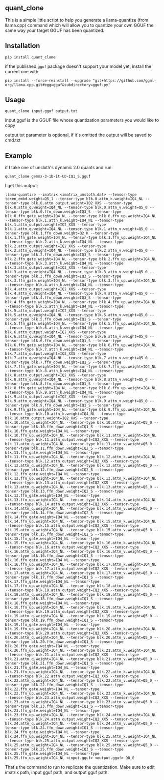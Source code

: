 ## quant_clone

This is a simple little script to help you generate a llama-quantize (from llama.cpp) command which will allow you to quantize your own GGUF the same way your target GGUF has been quantized.

## Installation

`pip install quant_clone`

if the published `gguf` package doesn't support your model yet, install the current one with:

`pip install --force-reinstall --upgrade "git+https://github.com/ggml-org/llama.cpp.git#egg=gguf&subdirectory=gguf-py"`

## Usage

`quant_clone input.gguf output.txt`

input.gguf is the GGUF file whose quantization parameters you would like to copy

output.txt parameter is optional, if it's omitted the output will be saved to cmd.txt

## Example

if I take one of unsloth's dynamic 2.0 quants and run:

`quant_clone gemma-3-1b-it-UD-IQ1_S.gguf`

I get this output:

`llama-quantize --imatrix <imatrix_unsloth.dat> --tensor-type token_embd.weight=Q5_1 --tensor-type blk.0.attn_k.weight=IQ4_NL --tensor-type blk.0.attn_output.weight=IQ2_XXS --tensor-type blk.0.attn_q.weight=IQ4_NL --tensor-type blk.0.attn_v.weight=Q5_0 --tensor-type blk.0.ffn_down.weight=IQ3_S --tensor-type blk.0.ffn_gate.weight=IQ4_NL --tensor-type blk.0.ffn_up.weight=IQ4_NL --tensor-type blk.1.attn_k.weight=IQ4_NL --tensor-type blk.1.attn_output.weight=IQ2_XXS --tensor-type blk.1.attn_q.weight=IQ4_NL --tensor-type blk.1.attn_v.weight=Q5_0 --tensor-type blk.1.ffn_down.weight=Q2_K --tensor-type blk.1.ffn_gate.weight=IQ4_NL --tensor-type blk.1.ffn_up.weight=IQ4_NL --tensor-type blk.2.attn_k.weight=IQ4_NL --tensor-type blk.2.attn_output.weight=IQ2_XXS --tensor-type blk.2.attn_q.weight=IQ4_NL --tensor-type blk.2.attn_v.weight=Q5_0 --tensor-type blk.2.ffn_down.weight=IQ3_S --tensor-type blk.2.ffn_gate.weight=IQ4_NL --tensor-type blk.2.ffn_up.weight=IQ4_NL --tensor-type blk.3.attn_k.weight=IQ4_NL --tensor-type blk.3.attn_output.weight=IQ2_XXS --tensor-type blk.3.attn_q.weight=IQ4_NL --tensor-type blk.3.attn_v.weight=Q5_0 --tensor-type blk.3.ffn_down.weight=IQ3_S --tensor-type blk.3.ffn_gate.weight=IQ4_NL --tensor-type blk.3.ffn_up.weight=IQ4_NL --tensor-type blk.4.attn_k.weight=IQ4_NL --tensor-type blk.4.attn_output.weight=IQ2_XXS --tensor-type blk.4.attn_q.weight=IQ4_NL --tensor-type blk.4.attn_v.weight=Q5_0 --tensor-type blk.4.ffn_down.weight=IQ3_S --tensor-type blk.4.ffn_gate.weight=IQ4_NL --tensor-type blk.4.ffn_up.weight=IQ4_NL --tensor-type blk.5.attn_k.weight=IQ4_NL --tensor-type blk.5.attn_output.weight=IQ2_XXS --tensor-type blk.5.attn_q.weight=IQ4_NL --tensor-type blk.5.attn_v.weight=Q5_0 --tensor-type blk.5.ffn_down.weight=IQ1_S --tensor-type blk.5.ffn_gate.weight=IQ4_NL --tensor-type blk.5.ffn_up.weight=IQ4_NL --tensor-type blk.6.attn_k.weight=IQ4_NL --tensor-type blk.6.attn_output.weight=IQ2_XXS --tensor-type blk.6.attn_q.weight=IQ4_NL --tensor-type blk.6.attn_v.weight=Q5_0 --tensor-type blk.6.ffn_down.weight=IQ1_S --tensor-type blk.6.ffn_gate.weight=IQ4_NL --tensor-type blk.6.ffn_up.weight=IQ4_NL --tensor-type blk.7.attn_k.weight=IQ4_NL --tensor-type blk.7.attn_output.weight=IQ2_XXS --tensor-type blk.7.attn_q.weight=IQ4_NL --tensor-type blk.7.attn_v.weight=Q5_0 --tensor-type blk.7.ffn_down.weight=IQ1_S --tensor-type blk.7.ffn_gate.weight=IQ4_NL --tensor-type blk.7.ffn_up.weight=IQ4_NL --tensor-type blk.8.attn_k.weight=IQ4_NL --tensor-type blk.8.attn_output.weight=IQ2_XXS --tensor-type blk.8.attn_q.weight=IQ4_NL --tensor-type blk.8.attn_v.weight=Q5_0 --tensor-type blk.8.ffn_down.weight=IQ1_S --tensor-type blk.8.ffn_gate.weight=IQ4_NL --tensor-type blk.8.ffn_up.weight=IQ4_NL --tensor-type blk.9.attn_k.weight=IQ4_NL --tensor-type blk.9.attn_output.weight=IQ2_XXS --tensor-type blk.9.attn_q.weight=IQ4_NL --tensor-type blk.9.attn_v.weight=Q5_0 --tensor-type blk.9.ffn_down.weight=IQ1_S --tensor-type blk.9.ffn_gate.weight=IQ4_NL --tensor-type blk.9.ffn_up.weight=IQ4_NL --tensor-type blk.10.attn_k.weight=IQ4_NL --tensor-type blk.10.attn_output.weight=IQ2_XXS --tensor-type blk.10.attn_q.weight=IQ4_NL --tensor-type blk.10.attn_v.weight=Q5_0 --tensor-type blk.10.ffn_down.weight=IQ1_S --tensor-type blk.10.ffn_gate.weight=IQ4_NL --tensor-type blk.10.ffn_up.weight=IQ4_NL --tensor-type blk.11.attn_k.weight=IQ4_NL --tensor-type blk.11.attn_output.weight=IQ2_XXS --tensor-type blk.11.attn_q.weight=IQ4_NL --tensor-type blk.11.attn_v.weight=Q5_0 --tensor-type blk.11.ffn_down.weight=IQ2_S --tensor-type blk.11.ffn_gate.weight=IQ4_NL --tensor-type blk.11.ffn_up.weight=IQ4_NL --tensor-type blk.12.attn_k.weight=IQ4_NL --tensor-type blk.12.attn_output.weight=IQ2_XXS --tensor-type blk.12.attn_q.weight=IQ4_NL --tensor-type blk.12.attn_v.weight=Q5_0 --tensor-type blk.12.ffn_down.weight=IQ2_S --tensor-type blk.12.ffn_gate.weight=IQ4_NL --tensor-type blk.12.ffn_up.weight=IQ4_NL --tensor-type blk.13.attn_k.weight=IQ4_NL --tensor-type blk.13.attn_output.weight=IQ2_XXS --tensor-type blk.13.attn_q.weight=IQ4_NL --tensor-type blk.13.attn_v.weight=Q5_0 --tensor-type blk.13.ffn_down.weight=IQ2_S --tensor-type blk.13.ffn_gate.weight=IQ4_NL --tensor-type blk.13.ffn_up.weight=IQ4_NL --tensor-type blk.14.attn_k.weight=IQ4_NL --tensor-type blk.14.attn_output.weight=IQ2_XXS --tensor-type blk.14.attn_q.weight=IQ4_NL --tensor-type blk.14.attn_v.weight=Q5_0 --tensor-type blk.14.ffn_down.weight=IQ2_S --tensor-type blk.14.ffn_gate.weight=IQ4_NL --tensor-type blk.14.ffn_up.weight=IQ4_NL --tensor-type blk.15.attn_k.weight=IQ4_NL --tensor-type blk.15.attn_output.weight=IQ2_XXS --tensor-type blk.15.attn_q.weight=IQ4_NL --tensor-type blk.15.attn_v.weight=Q5_0 --tensor-type blk.15.ffn_down.weight=IQ2_S --tensor-type blk.15.ffn_gate.weight=IQ4_NL --tensor-type blk.15.ffn_up.weight=IQ4_NL --tensor-type blk.16.attn_k.weight=IQ4_NL --tensor-type blk.16.attn_output.weight=IQ2_XXS --tensor-type blk.16.attn_q.weight=IQ4_NL --tensor-type blk.16.attn_v.weight=Q5_0 --tensor-type blk.16.ffn_down.weight=IQ1_S --tensor-type blk.16.ffn_gate.weight=IQ4_NL --tensor-type blk.16.ffn_up.weight=IQ4_NL --tensor-type blk.17.attn_k.weight=IQ4_NL --tensor-type blk.17.attn_output.weight=IQ2_XXS --tensor-type blk.17.attn_q.weight=IQ4_NL --tensor-type blk.17.attn_v.weight=Q5_0 --tensor-type blk.17.ffn_down.weight=IQ1_S --tensor-type blk.17.ffn_gate.weight=IQ4_NL --tensor-type blk.17.ffn_up.weight=IQ4_NL --tensor-type blk.18.attn_k.weight=IQ4_NL --tensor-type blk.18.attn_output.weight=IQ2_XXS --tensor-type blk.18.attn_q.weight=IQ4_NL --tensor-type blk.18.attn_v.weight=Q5_0 --tensor-type blk.18.ffn_down.weight=IQ1_S --tensor-type blk.18.ffn_gate.weight=IQ4_NL --tensor-type blk.18.ffn_up.weight=IQ4_NL --tensor-type blk.19.attn_k.weight=IQ4_NL --tensor-type blk.19.attn_output.weight=IQ2_XXS --tensor-type blk.19.attn_q.weight=IQ4_NL --tensor-type blk.19.attn_v.weight=Q5_0 --tensor-type blk.19.ffn_down.weight=IQ1_S --tensor-type blk.19.ffn_gate.weight=IQ4_NL --tensor-type blk.19.ffn_up.weight=IQ4_NL --tensor-type blk.20.attn_k.weight=IQ4_NL --tensor-type blk.20.attn_output.weight=IQ2_XXS --tensor-type blk.20.attn_q.weight=IQ4_NL --tensor-type blk.20.attn_v.weight=Q5_0 --tensor-type blk.20.ffn_down.weight=IQ1_S --tensor-type blk.20.ffn_gate.weight=IQ4_NL --tensor-type blk.20.ffn_up.weight=IQ4_NL --tensor-type blk.21.attn_k.weight=IQ4_NL --tensor-type blk.21.attn_output.weight=IQ2_XXS --tensor-type blk.21.attn_q.weight=IQ4_NL --tensor-type blk.21.attn_v.weight=Q5_0 --tensor-type blk.21.ffn_down.weight=IQ1_S --tensor-type blk.21.ffn_gate.weight=IQ4_NL --tensor-type blk.21.ffn_up.weight=IQ4_NL --tensor-type blk.22.attn_k.weight=IQ4_NL --tensor-type blk.22.attn_output.weight=IQ2_XXS --tensor-type blk.22.attn_q.weight=IQ4_NL --tensor-type blk.22.attn_v.weight=Q5_0 --tensor-type blk.22.ffn_down.weight=IQ1_S --tensor-type blk.22.ffn_gate.weight=IQ4_NL --tensor-type blk.22.ffn_up.weight=IQ4_NL --tensor-type blk.23.attn_k.weight=IQ4_NL --tensor-type blk.23.attn_output.weight=IQ2_XXS --tensor-type blk.23.attn_q.weight=IQ4_NL --tensor-type blk.23.attn_v.weight=Q5_0 --tensor-type blk.23.ffn_down.weight=IQ1_S --tensor-type blk.23.ffn_gate.weight=IQ4_NL --tensor-type blk.23.ffn_up.weight=IQ4_NL --tensor-type blk.24.attn_k.weight=IQ4_NL --tensor-type blk.24.attn_output.weight=IQ2_XXS --tensor-type blk.24.attn_q.weight=IQ4_NL --tensor-type blk.24.attn_v.weight=Q5_0 --tensor-type blk.24.ffn_down.weight=IQ1_S --tensor-type blk.24.ffn_gate.weight=IQ4_NL --tensor-type blk.24.ffn_up.weight=IQ4_NL --tensor-type blk.25.attn_k.weight=IQ4_NL --tensor-type blk.25.attn_output.weight=IQ2_XXS --tensor-type blk.25.attn_q.weight=IQ4_NL --tensor-type blk.25.attn_v.weight=Q5_0 --tensor-type blk.25.ffn_down.weight=IQ3_S --tensor-type blk.25.ffn_gate.weight=IQ4_NL --tensor-type blk.25.ffn_up.weight=IQ4_NL <input.gguf> <output.gguf> Q8_0`

That's the command to run to replicate the quantization. Make sure to edit imatrix path, input gguf path, and output gguf path.